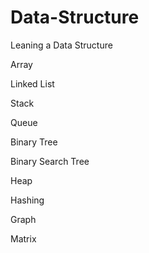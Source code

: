 # Data-Structure
Leaning a Data Structure

Array

Linked List

Stack 

Queue

Binary Tree

Binary Search Tree

Heap 

Hashing

Graph

Matrix
